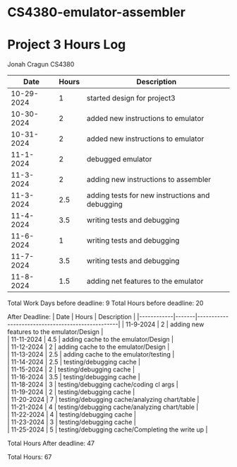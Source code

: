 # CS4380-emulator-assembler

# Project 3 Hours Log
Jonah Cragun
CS4380

| Date       | Hours | Description                                      |
|------------|-------|--------------------------------------------------|
| 10-29-2024 | 1     | started design for project3                      |
| 10-30-2024 | 2     | added new instructions to emulator               |
| 10-31-2024 | 2     | added new instructions to emulator               |
| 11-1-2024  | 2     | debugged emulator                                |
| 11-3-2024  | 2     | adding new instructions to assembler             |
| 11-3-2024  | 2.5   | adding tests for new instructions and debugging  |
| 11-4-2024  | 3.5   | writing tests and debugging                      |
| 11-6-2024  | 1     | writing tests and debugging                      |  
| 11-7-2024  | 3.5   | writing tests and debugging                      |  
| 11-8-2024  | 1.5   | adding net features to the emulator              |  

Total Work Days before deadline: 9
Total Hours before deadline:     20

After Deadline:
| Date       | Hours | Description                                      |
|------------|-------|--------------------------------------------------|
| 11-9-2024  | 2     | adding new  features to the emulator/Design      |  
| 11-11-2024 | 4.5   | adding cache to the emulator/Design              |  
| 11-12-2024 | 2     | adding cache to the emulator/Design              |  
| 11-13-2024 | 2.5   | adding cache to the emulator/testing             |  
| 11-14-2024 | 2.5   | testing/debugging cache                          |  
| 11-15-2024 | 2     | testing/debugging cache                          |  
| 11-16-2024 | 3.5   | testing/debugging cache                          |  
| 11-18-2024 | 3     | testing/debugging cache/coding cl args           |  
| 11-19-2024 | 2     | testing/debugging cache                          |  
| 11-20-2024 | 7     | testing/debugging cache/analyzing chart/table    |  
| 11-21-2024 | 4     | testing/debugging cache/analyzing chart/table    |  
| 11-22-2024 | 4     | testing/debugging cache                          |  
| 11-23-2024 | 3     | testing/debugging cache                          |  
| 11-25-2024 | 5     | testing/debugging cache/Completing the write up  |  

Total Hours After deadline: 47

Total Hours: 67
